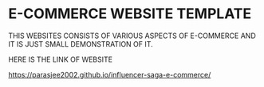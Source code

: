 # E-COMMERCE WEBSITE TEMPLATE

THIS WEBSITES CONSISTS OF VARIOUS ASPECTS OF E-COMMERCE AND IT IS JUST SMALL DEMONSTRATION OF IT.

HERE IS THE LINK OF WEBSITE

https://parasjee2002.github.io/influencer-saga-e-commerce/
